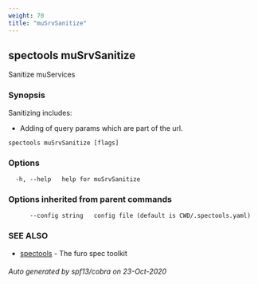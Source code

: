 ```yaml
---
weight: 70
title: "muSrvSanitize"
---
```

## spectools muSrvSanitize

Sanitize muServices

### Synopsis

Sanitizing includes:

- Adding of query params which are part of the url.



```
spectools muSrvSanitize [flags]
```

### Options

```
  -h, --help   help for muSrvSanitize
```

### Options inherited from parent commands

```
      --config string   config file (default is CWD/.spectools.yaml)
```

### SEE ALSO

* [spectools](spectools.md)	 - The furo spec toolkit

###### Auto generated by spf13/cobra on 23-Oct-2020
